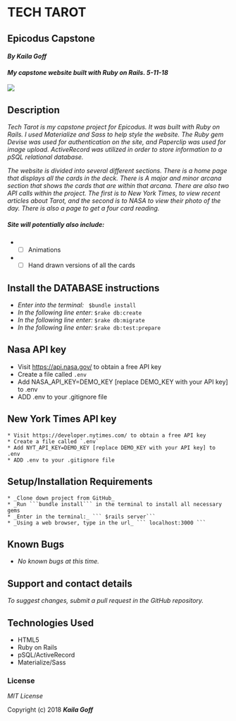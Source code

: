 # TECH TAROT
## Epicodus Capstone

#### _By Kaila Goff_   

#### _My capstone website built with Ruby on Rails. 5-11-18_

<kbd><img src="app/assets/images/tarot.gif"></kbd>

## Description
_Tech Tarot is my capstone project for Epicodus. It was built with Ruby on Rails. I used Materialize and Sass to help style the website. The Ruby gem Devise was used for authentication on the site, and Paperclip was used for image upload. ActiveRecord was utilized in order to store information to a pSQL relational database._

_The website is divided into several different sections. There is a home page that displays all the cards in the deck. There is A major and minor arcana section that shows the cards that are within that arcana. There are also two API calls within the project. The first is to New York Times, to view recent articles about Tarot, and the second is to NASA to view their photo of the day. There is also a page to get a four card reading._

##### Site will potentially also include:

  * - [ ] Animations
  * - [ ] Hand drawn versions of all the cards

## Install the DATABASE instructions

  * _Enter into the terminal:_ ``` $bundle install```
  * _In the following line enter:_ ```$rake db:create```
  * _In the following line enter:_ ```$rake db:migrate```
  * _In the following line enter:_ ```$rake db:test:prepare```

## Nasa API key

  * Visit https://api.nasa.gov/ to obtain a free API key
  * Create a file called `.env`
  * Add NASA_API_KEY=DEMO_KEY [replace DEMO_KEY with your API key] to .env
  * ADD .env to your .gitignore file

## New York Times API key

    * Visit https://developer.nytimes.com/ to obtain a free API key
    * Create a file called `.env`
    * Add NYT_API_KEY=DEMO_KEY [replace DEMO_KEY with your API key] to .env
    * ADD .env to your .gitignore file


## Setup/Installation Requirements

    * _Clone down project from GitHub_
    * _Run ```bundle install``` in the terminal to install all necessary gems
    * _Enter in the terminal:_ ``` $rails server```
    * _Using a web browser, type in the url_ ``` localhost:3000 ```


## Known Bugs

  * _No known bugs at this time._

## Support and contact details

  _To suggest changes, submit a pull request in the GitHub repository._

## Technologies Used

  * HTML5
  * Ruby on Rails
  * pSQL/ActiveRecord
  * Materialize/Sass

### License

  *MIT License*

Copyright (c) 2018 **_Kaila Goff_**
